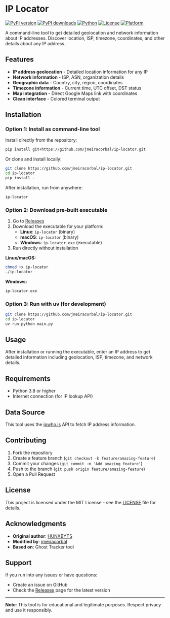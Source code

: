 # IP Locator

[![PyPI version](https://img.shields.io/pypi/v/ip-locator.svg)](https://pypi.org/project/ip-locator/)
[![PyPI downloads](https://img.shields.io/pypi/dm/ip-locator.svg)](https://pypi.org/project/ip-locator/)
[![Python](https://img.shields.io/pypi/pyversions/ip-locator.svg)](https://pypi.org/project/ip-locator/)
[![License](https://img.shields.io/pypi/l/ip-locator.svg)](LICENSE)
[![Platform](https://img.shields.io/badge/Platform-Linux%20%7C%20macOS%20%7C%20Windows-lightgrey.svg)](https://github.com/jmeiracorbal/ip-locator)

A command-line tool to get detailed geolocation and network information about IP addresses. Discover location, ISP, timezone, coordinates, and other details about any IP address.

## Features

- **IP address geolocation** - Detailed location information for any IP
- **Network information** - ISP, ASN, organization details
- **Geographic data** - Country, city, region, coordinates
- **Timezone information** - Current time, UTC offset, DST status
- **Map integration** - Direct Google Maps link with coordinates
- **Clean interface** - Colored terminal output

## Installation

### Option 1: Install as command-line tool

Install directly from the repository:

```bash
pip install git+https://github.com/jmeiracorbal/ip-locator.git
```

Or clone and install locally:

```bash
git clone https://github.com/jmeiracorbal/ip-locator.git
cd ip-locator
pip install .
```

After installation, run from anywhere:

```bash
ip-locator
```

### Option 2: Download pre-built executable

1. Go to [Releases](https://github.com/jmeiracorbal/ip-locator/releases)
2. Download the executable for your platform:
   - **Linux**: `ip-locator` (binary)
   - **macOS**: `ip-locator` (binary)
   - **Windows**: `ip-locator.exe` (executable)
3. Run directly without installation

**Linux/macOS:**

```bash
chmod +x ip-locator
./ip-locator
```

**Windows:**

```cmd
ip-locator.exe
```

### Option 3: Run with uv (for development)

```bash
git clone https://github.com/jmeiracorbal/ip-locator.git
cd ip-locator
uv run python main.py
```

## Usage

After installation or running the executable, enter an IP address to get detailed information including geolocation, ISP, timezone, and network details.

## Requirements

- Python 3.8 or higher
- Internet connection (for IP lookup API)

## Data Source

This tool uses the [ipwho.is](https://ipwho.is) API to fetch IP address information.

## Contributing

1. Fork the repository
2. Create a feature branch (`git checkout -b feature/amazing-feature`)
3. Commit your changes (`git commit -m 'Add amazing feature'`)
4. Push to the branch (`git push origin feature/amazing-feature`)
5. Open a Pull Request

## License

This project is licensed under the MIT License - see the [LICENSE](LICENSE) file for details.

## Acknowledgments

- **Original author**: [HUNXBYTS](https://github.com/HUNXBYTS)
- **Modified by**: [jmeiracorbal](https://github.com/jmeiracorbal)
- **Based on**: Ghost Tracker tool

## Support

If you run into any issues or have questions:
- Create an issue on GitHub
- Check the [Releases](https://github.com/jmeiracorbal/ip-locator/releases) page for the latest version

---

**Note**: This tool is for educational and legitimate purposes. Respect privacy and use it responsibly.
